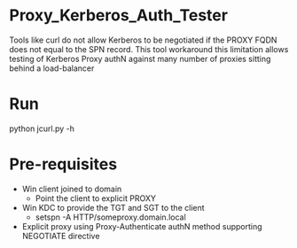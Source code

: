 # Proxy_Kerberos_Auth_Tester
Tools like curl do not allow Kerberos to be negotiated if the PROXY FQDN does not equal to the SPN record. This tool workaround this limitation allows testing of Kerberos Proxy authN against many number of proxies sitting behind a load-balancer

# Run
python jcurl.py -h

# Pre-requisites
- Win client joined to domain
  - Point the client to explicit PROXY
- Win KDC to provide the TGT and SGT to the client
  - setspn -A HTTP/someproxy.domain.local <username>
- Explicit proxy using Proxy-Authenticate authN method supporting NEGOTIATE directive
